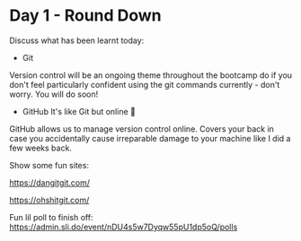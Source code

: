 # Day 1 - Round Down

Discuss what has been learnt today:

- Git

Version control will be an ongoing theme throughout the bootcamp do if you don't feel particularly confident using the git commands currently - don't worry. You will do soon!

- GitHub It's like Git but online 🤯

GitHub allows us to manage version control online. Covers your back in case you accidentally cause irreparable damage to your machine like I did a few weeks back.

Show some fun sites:

https://dangitgit.com/

https://ohshitgit.com/

Fun lil poll to finish off: https://admin.sli.do/event/nDU4s5w7Dyqw55pU1dp5oQ/polls
